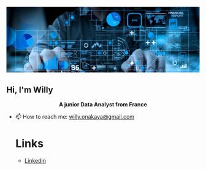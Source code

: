 ![Data Analytics Degree](https://github.com/OnakayaWilly/OnakayaWilly/blob/04eab1b276a8d83a2aa0445675d458ff81060760/data-analytics-degree.jpg?raw=true)

<p align="center">
  <h2>Hi, I'm Willy</h2>
</p>

<p align="center">
  <strong>A junior Data Analyst from France</strong>
</p>

- 📫 How to reach me: willy.onakaya@gmail.com

  # Links
  - [Linkedin](https://www.linkedin.com/in/willy-onakaya/)


<!--
**OnakayaWilly/OnakayaWilly** is a ✨ _special_ ✨ repository because its `README.md` (this file) appears on your GitHub profile.
Here are some ideas to get you started:

- 🔭 I’m currently working on ...
- 🌱 I’m currently learning ...
- 👯 I’m looking to collaborate on ...
- 🤔 I’m looking for help with ...
- 💬 Ask me about ...
- 📫 How to reach me: willy.onakaya@gmail.com
- 😄 Pronouns: ...
- ⚡ Fun fact: ...
-->
